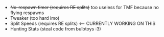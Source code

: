 - ~~No-respawn timer (requires RE splits)~~ too useless for TMF because no flying respawns
- Tweaker (too hard imo)
- Split Speeds (requires RE splits) <-- CURRENTLY WORKING ON THIS
- Hunting Stats (steal code from bulbtoys :3)
